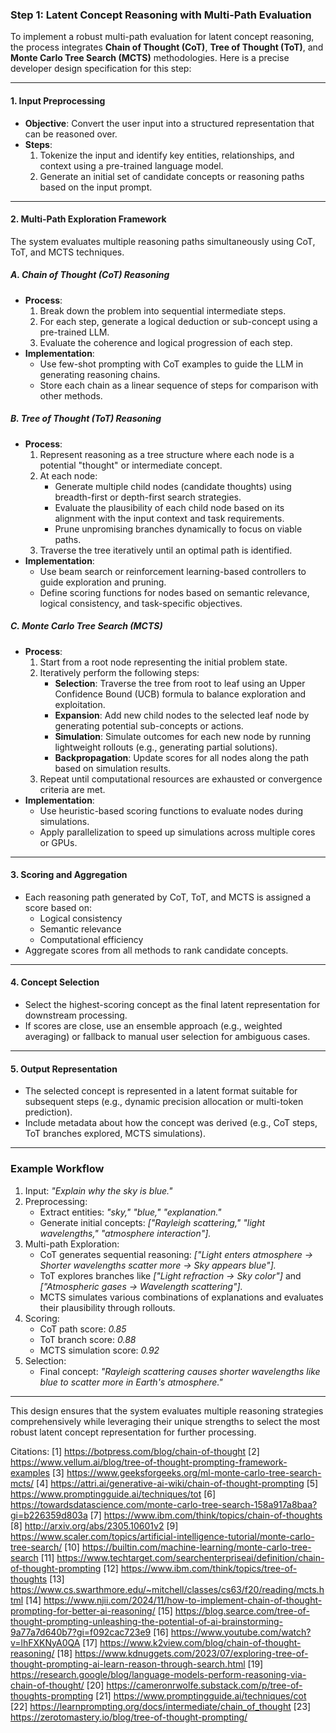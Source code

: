 ### **Step 1: Latent Concept Reasoning with Multi-Path Evaluation**

To implement a robust multi-path evaluation for latent concept reasoning, the process integrates **Chain of Thought (CoT)**, **Tree of Thought (ToT)**, and **Monte Carlo Tree Search (MCTS)** methodologies. Here is a precise developer design specification for this step:

---

#### **1. Input Preprocessing**
- **Objective**: Convert the user input into a structured representation that can be reasoned over.
- **Steps**:
  1. Tokenize the input and identify key entities, relationships, and context using a pre-trained language model.
  2. Generate an initial set of candidate concepts or reasoning paths based on the input prompt.

---

#### **2. Multi-Path Exploration Framework**
The system evaluates multiple reasoning paths simultaneously using CoT, ToT, and MCTS techniques.

##### **A. Chain of Thought (CoT) Reasoning**
- **Process**:
  1. Break down the problem into sequential intermediate steps.
  2. For each step, generate a logical deduction or sub-concept using a pre-trained LLM.
  3. Evaluate the coherence and logical progression of each step.
- **Implementation**:
  - Use few-shot prompting with CoT examples to guide the LLM in generating reasoning chains.
  - Store each chain as a linear sequence of steps for comparison with other methods.

##### **B. Tree of Thought (ToT) Reasoning**
- **Process**:
  1. Represent reasoning as a tree structure where each node is a potential "thought" or intermediate concept.
  2. At each node:
     - Generate multiple child nodes (candidate thoughts) using breadth-first or depth-first search strategies.
     - Evaluate the plausibility of each child node based on its alignment with the input context and task requirements.
     - Prune unpromising branches dynamically to focus on viable paths.
  3. Traverse the tree iteratively until an optimal path is identified.
- **Implementation**:
  - Use beam search or reinforcement learning-based controllers to guide exploration and pruning.
  - Define scoring functions for nodes based on semantic relevance, logical consistency, and task-specific objectives.

##### **C. Monte Carlo Tree Search (MCTS)**
- **Process**:
  1. Start from a root node representing the initial problem state.
  2. Iteratively perform the following steps:
     - **Selection**: Traverse the tree from root to leaf using an Upper Confidence Bound (UCB) formula to balance exploration and exploitation.
     - **Expansion**: Add new child nodes to the selected leaf node by generating potential sub-concepts or actions.
     - **Simulation**: Simulate outcomes for each new node by running lightweight rollouts (e.g., generating partial solutions).
     - **Backpropagation**: Update scores for all nodes along the path based on simulation results.
  3. Repeat until computational resources are exhausted or convergence criteria are met.
- **Implementation**:
  - Use heuristic-based scoring functions to evaluate nodes during simulations.
  - Apply parallelization to speed up simulations across multiple cores or GPUs.

---

#### **3. Scoring and Aggregation**
- Each reasoning path generated by CoT, ToT, and MCTS is assigned a score based on:
  - Logical consistency
  - Semantic relevance
  - Computational efficiency
- Aggregate scores from all methods to rank candidate concepts.

---

#### **4. Concept Selection**
- Select the highest-scoring concept as the final latent representation for downstream processing.
- If scores are close, use an ensemble approach (e.g., weighted averaging) or fallback to manual user selection for ambiguous cases.

---

#### **5. Output Representation**
- The selected concept is represented in a latent format suitable for subsequent steps (e.g., dynamic precision allocation or multi-token prediction).
- Include metadata about how the concept was derived (e.g., CoT steps, ToT branches explored, MCTS simulations).

---

### Example Workflow
1. Input: *"Explain why the sky is blue."*
2. Preprocessing:
   - Extract entities: *"sky," "blue," "explanation."*
   - Generate initial concepts: *["Rayleigh scattering," "light wavelengths," "atmosphere interaction"].*
3. Multi-path Exploration:
   - CoT generates sequential reasoning: *["Light enters atmosphere → Shorter wavelengths scatter more → Sky appears blue"].*
   - ToT explores branches like *["Light refraction → Sky color"]* and *["Atmospheric gases → Wavelength scattering"].*
   - MCTS simulates various combinations of explanations and evaluates their plausibility through rollouts.
4. Scoring:
   - CoT path score: *0.85*
   - ToT branch score: *0.88*
   - MCTS simulation score: *0.92*
5. Selection:
   - Final concept: *"Rayleigh scattering causes shorter wavelengths like blue to scatter more in Earth's atmosphere."*

---

This design ensures that the system evaluates multiple reasoning strategies comprehensively while leveraging their unique strengths to select the most robust latent concept representation for further processing.

Citations:
[1] https://botpress.com/blog/chain-of-thought
[2] https://www.vellum.ai/blog/tree-of-thought-prompting-framework-examples
[3] https://www.geeksforgeeks.org/ml-monte-carlo-tree-search-mcts/
[4] https://attri.ai/generative-ai-wiki/chain-of-thought-prompting
[5] https://www.promptingguide.ai/techniques/tot
[6] https://towardsdatascience.com/monte-carlo-tree-search-158a917a8baa?gi=b226359d803a
[7] https://www.ibm.com/think/topics/chain-of-thoughts
[8] http://arxiv.org/abs/2305.10601v2
[9] https://www.scaler.com/topics/artificial-intelligence-tutorial/monte-carlo-tree-search/
[10] https://builtin.com/machine-learning/monte-carlo-tree-search
[11] https://www.techtarget.com/searchenterpriseai/definition/chain-of-thought-prompting
[12] https://www.ibm.com/think/topics/tree-of-thoughts
[13] https://www.cs.swarthmore.edu/~mitchell/classes/cs63/f20/reading/mcts.html
[14] https://www.njii.com/2024/11/how-to-implement-chain-of-thought-prompting-for-better-ai-reasoning/
[15] https://blog.searce.com/tree-of-thought-prompting-unleashing-the-potential-of-ai-brainstorming-9a77a7d640b7?gi=f092cac723e9
[16] https://www.youtube.com/watch?v=lhFXKNyA0QA
[17] https://www.k2view.com/blog/chain-of-thought-reasoning/
[18] https://www.kdnuggets.com/2023/07/exploring-tree-of-thought-prompting-ai-learn-reason-through-search.html
[19] https://research.google/blog/language-models-perform-reasoning-via-chain-of-thought/
[20] https://cameronrwolfe.substack.com/p/tree-of-thoughts-prompting
[21] https://www.promptingguide.ai/techniques/cot
[22] https://learnprompting.org/docs/intermediate/chain_of_thought
[23] https://zerotomastery.io/blog/tree-of-thought-prompting/
